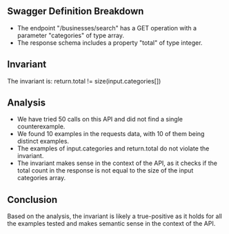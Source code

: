 ## Swagger Definition Breakdown
- The endpoint "/businesses/search" has a GET operation with a parameter "categories" of type array.
- The response schema includes a property "total" of type integer.

## Invariant
The invariant is: return.total != size(input.categories[])

## Analysis
- We have tried 50 calls on this API and did not find a single counterexample.
- We found 10 examples in the requests data, with 10 of them being distinct examples.
- The examples of input.categories and return.total do not violate the invariant.
- The invariant makes sense in the context of the API, as it checks if the total count in the response is not equal to the size of the input categories array.

## Conclusion
Based on the analysis, the invariant is likely a true-positive as it holds for all the examples tested and makes semantic sense in the context of the API.
